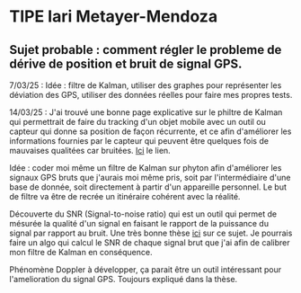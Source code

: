 # TIPE Iari Metayer-Mendoza

## Sujet probable : comment régler le probleme de dérive de position et bruit de signal GPS.

7/03/25 : 
  Idée : filtre de Kalman, utiliser des graphes pour représenter les déviation des GPS, utiliser des données réelles pour faire mes propres     tests.

14/03/25 : J'ai trouvé une bonne page explicative sur le philtre de Kalman qui permettrait de faire du tracking d'un objet mobile avec un outil ou capteur qui donne sa position de façon récurrente, et ce afin d'améliorer les informations fournies par le capteur qui peuvent être quelques fois de mauvaises qualitées car bruitées. [Ici](https://github.com/Hamedkiri/Filtre-de-Kalman) le lien.

Idée : coder moi même un filtre de Kalman sur phyton afin d'améliorer les signaux GPS bruts que j'aurais moi même pris, soit par l'intermédiaire d'une base de donnée, soit directement à partir d'un appareille personnel. Le but de filtre va être de recrée un itinéraire cohérent avec la réalité.

Découverte du SNR (Signal-to-noise ratio) qui est un outil qui permet de mésurée la qualité d'un signal en faisant le rapport de la puissance du signal par rapport au bruit. Une très bonne thèse [ici](https://theses.hal.science/tel-01589215v1/file/BOURKANE_Abderrahim.pdf) sur ce sujet. Je pourrais faire un algo qui calcul le SNR de chaque signal brut que j'ai afin de calibrer mon filtre de Kalman en conséquence.

Phénomène Doppler à développer, ça parait être un outil intéressant pour l'amelioration du signal GPS. Toujours expliqué dans la thèse.
